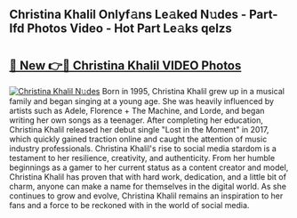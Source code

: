 ## Christina Khalil Onlyf𝚊ns Le𝚊ked N𝚞des - Part-Ifd Photos Video - Hot Part Le𝚊ks qeIzs

# <h2><a href="http://ab29567.deff.icu/?id=Christina+Khalil">🔗 New 👉🔴 Christina Khalil VIDEO Photos</a></h2>

[![Christina Khalil N𝚞des](https://i.imgur.com/rIISA9y.gif)](http://ab29567.deff.icu/?id=Christina+Khalil)
Born in 1995, Christina Khalil grew up in a musical family and began singing at a young age. She was heavily influenced by artists such as Adele, Florence + The Machine, and Lorde, and began writing her own songs as a teenager. After completing her education, Christina Khalil released her debut single "Lost in the Moment" in 2017, which quickly gained traction online and caught the attention of music industry professionals. Christina Khalil's rise to social media stardom is a testament to her resilience, creativity, and authenticity. From her humble beginnings as a gamer to her current status as a content creator and model, Christina Khalil has proven that with hard work, dedication, and a little bit of charm, anyone can make a name for themselves in the digital world. As she continues to grow and evolve, Christina Khalil remains an inspiration to her fans and a force to be reckoned with in the world of social media.
